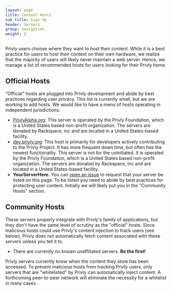 ```yaml
---
layout: page
title: Content Hosts
sub_title: Sign Up
header: Servers
group: navigation
weight: 3
---
```


Privly users choose where they want to host their content. While it is a best practice for users to host their content on their own hardware, we realize that the majority of users will likely never maintain a web server. Hence, we manage a list of recommended hosts for users looking for their Privly home.

## Official Hosts ##

"Official" hosts are plugged into Privly development and abide by best practices regarding user privacy. This list is currently small, but we are working to add hosts. We would like to have a menu of hosts operating in independent jurisdictions.

* [PrivlyAlpha.org](https://privlyalpha.org): This server is operated by the Privly Foundation, which is a United States based non-profit organization. The servers are donated by Rackspace, inc and are located in a United States-based facility.
* [dev.privly.org](https://dev.privly.org): This host is primarily for developers actively contributing to the Privly Project. It has more frequent down time, but often has the newest functionality. This server is not for the uninitiated. It is operated by the Privly Foundation, which is a United States based non-profit organization. The servers are donated by Rackspace, inc and are located in a United States-based facility.
* **YourServerHere.** You can [open an issue](https://github.com/privly/privly.github.io/issues) to request that your server be listed on this page. To be listed you need to abide by best practices for protecting user content. Initially we will likely put you in the "Community Hosts" section.

## Community Hosts ##

These servers properly integrate with Privly's family of applications, but they don't have the same level of scrutiny as the "official" hosts. Since malicious hosts could use Privly's content injection to track users (see below), Privly does not automatically fetch content associated with these servers unless you tell it to.

* There are currently no known unaffiliated servers. **Be the first!**

Privly servers currently know when the content they store has been accessed. To prevent malicious hosts from tracking Privly users, only servers that are "whitelisted" by Privly can automatically inject content. A forthcoming peer-to-peer network will eliminate the necessity for a whitelist in many cases .
